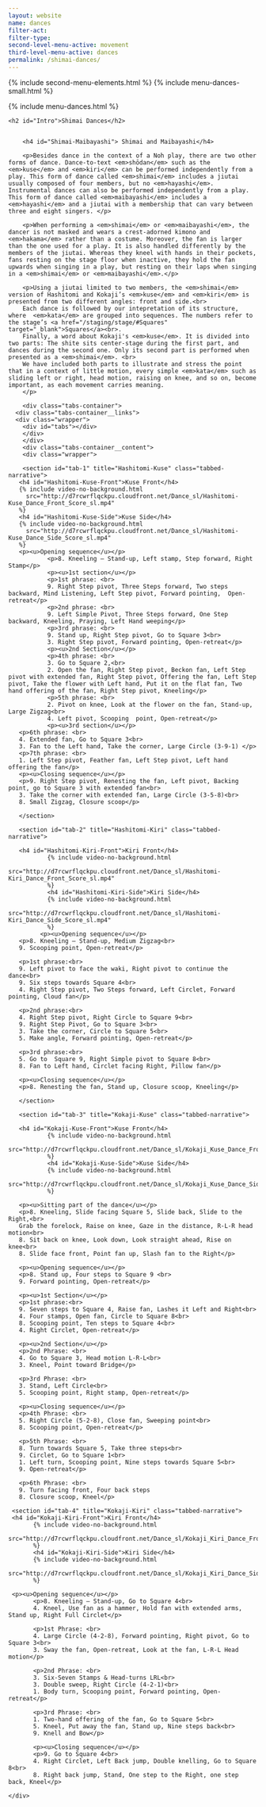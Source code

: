 ```yaml
---
layout: website
name: dances
filter-act:
filter-type:
second-level-menu-active: movement
third-level-menu-active: dances
permalink: /shimai-dances/
---
```


{% include second-menu-elements.html %}
{% include menu-dances-small.html %}

<main class="page-content">
<div class="wrapper sidebar-contents">
  <aside class="sidebar-contents__table">
    {% include menu-dances.html %}
  </aside>

  <section class="sidebar-contents__section">
  <div class="text-container">

    <h2 id="Intro">Shimai Dances</h2>


        <h4 id="Shimai-Maibayashi"> Shimai and Maibayashi</h4>

        <p>Besides dance in the context of a Noh play, there are two other forms of dance. Dance-to-text <em>shōdan</em> such as the <em>kuse</em> and <em>kiri</em> can be performed independently from a play. This form of dance called <em>shimai</em> includes a jiutai usually composed of four members, but no <em>hayashi</em>. Instrumental dances can also be performed independently from a play. This form of dance called <em>maibayashi</em> includes a <em>hayashi</em> and a jiutai with a membership that can vary between three and eight singers. </p>

        <p>When performing a <em>shimai</em> or <em>maibayashi</em>, the dancer is not masked and wears a crest-adorned kimono and <em>hakama</em> rather than a costume. Moreover, the fan is larger than the one used for a play. It is also handled differently by the members of the jiutai. Whereas they kneel with hands in their pockets, fans resting on the stage floor when inactive, they hold the fan upwards when singing in a play, but resting on their laps when singing in a <em>shimai</em> or <em>maibayashi</em>.</p>

        <p>Using a jiutai limited to two members, the <em>shimai</em> version of Hashitomi and Kokaji’s <em>kuse</em> and <em>kiri</em> is presented from two different angles: front and side.<br>
        Each dance is followed by our intepretation of its structure, where  <em>kata</em> are grouped into sequences. The numbers refer to the stage’s <a href="/staging/stage/#Squares" target="_blank">Squares</a><br>.
        Finally, a word about Kokaji's <em>kuse</em>. It is divided into two parts: The shite sits center-stage during the first part, and dances during the second one. Only its second part is performed when presented as a <em>shimai</em>. <br>
        We have included both parts to illustrate and stress the point that in a context of little motion, every simple <em>kata</em> such as sliding left or right, head motion, raising on knee, and so on, become important, as each movement carries meaning.
        </p>

        <div class="tabs-container">
      <div class="tabs-container__links">
      <div class="wrapper">
        <div id="tabs"></div>
        </div>
        </div>
        <div class="tabs-container__content">
        <div class="wrapper">

        <section id="tab-1" title="Hashitomi-Kuse" class="tabbed-narrative">
       <h4 id="Hashitomi-Kuse-Front">Kuse Front</h4>
       {% include video-no-background.html
         src="http://d7rcwrflqckpu.cloudfront.net/Dance_sl/Hashitomi-Kuse_Dance_Front_Score_sl.mp4"
       %}
       <h4 id="Hashitomi-Kuse-Side">Kuse Side</h4>
       {% include video-no-background.html
         src="http://d7rcwrflqckpu.cloudfront.net/Dance_sl/Hashitomi-Kuse_Dance_Side_Score_sl.mp4"
       %}
       <p><u>Opening sequence</u></p>
               <p>8. Kneeling – Stand-up, Left stamp, Step forward, Right Stamp</p>
               <p><u>1st section</u></p>
               <p>1st phrase: <br>
               9. Right Step pivot, Three Steps forward, Two steps backward, Mind Listening, Left Step pivot, Forward pointing,  Open-retreat</p>
               <p>2nd phrase: <br>
               9. Left Simple Pivot, Three Steps forward, One Step backward, Kneeling, Praying, Left Hand weeping</p>
               <p>3rd phrase: <br>
               9. Stand up, Right Step pivot, Go to Square 3<br>
               3. Right Step pivot, Forward pointing, Open-retreat</p>
               <p><u>2nd Section</u></p>
               <p>4th phrase: <br>
               3. Go to Square 2,<br>
               2. Open the fan, Right Step pivot, Beckon fan, Left Step pivot with extended fan, Right Step pivot, Offering the fan, Left Step pivot, Take the flower with Left hand, Put it on the flat fan, Two hand offering of the fan, Right Step pivot, Kneeling</p>
               <p>5th phrase: <br>
               2. Pivot on knee, Look at the flower on the fan, Stand-up, Large Zigzag<br>
               4. Left pivot, Scooping  point, Open-retreat</p>
               <p><u>3rd section</u></p>
       <p>6th phrase: <br>
       4. Extended fan, Go to Square 3<br>
       3. Fan to the Left hand, Take the corner, Large Circle (3-9-1) </p>
       <p>7th phrase: <br>
       1. Left Step pivot, Feather fan, Left Step pivot, Left hand offering the fan</p>
       <p><u>Closing sequence</u></p>
       <p>9. Right Step pivot, Renesting the fan, Left pivot, Backing point, go to Square 3 with extended fan<br>
       3. Take the corner with extended fan, Large Circle (3-5-8)<br>
       8. Small Zigzag, Closure scoop</p>

       </section>

       <section id="tab-2" title="Hashitomi-Kiri" class="tabbed-narrative">

       <h4 id="Hashitomi-Kiri-Front">Kiri Front</h4>
               {% include video-no-background.html
                 src="http://d7rcwrflqckpu.cloudfront.net/Dance_sl/Hashitomi-Kiri_Dance_Front_Score_sl.mp4"
               %}
               <h4 id="Hashitomi-Kiri-Side">Kiri Side</h4>
               {% include video-no-background.html
                 src="http://d7rcwrflqckpu.cloudfront.net/Dance_sl/Hashitomi-Kiri_Dance_Side_Score_sl.mp4"
               %}
             <p><u>Opening sequence</u></p>
       <p>8. Kneeling – Stand-up, Medium Zigzag<br>
       9. Scooping point, Open-retreat</p>

       <p>1st phrase:<br>
       9. Left pivot to face the waki, Right pivot to continue the dance<br>
       9. Six steps towards Square 4<br>
       4. Right Step pivot, Two Steps forward, Left Circlet, Forward pointing, Cloud fan</p>

       <p>2nd phrase:<br>
       4. Right Step pivot, Right Circle to Square 9<br>
       9. Right Step Pivot, Go to Square 3<br>
       3. Take the corner, Circle to Square 5<br>
       5. Make angle, Forward pointing, Open-retreat</p>

       <p>3rd phrase:<br>
       5. Go to  Square 9, Right Simple pivot to Square 8<br>
       8. Fan to Left hand, Circlet facing Right, Pillow fan</p>

       <p><u>Closing sequence</u></p>
       <p>8. Renesting the fan, Stand up, Closure scoop, Kneeling</p>

       </section>

       <section id="tab-3" title="Kokaji-Kuse" class="tabbed-narrative">

       <h4 id="Kokaji-Kuse-Front">Kuse Front</h4>
               {% include video-no-background.html
          src="http://d7rcwrflqckpu.cloudfront.net/Dance_sl/Kokaji_Kuse_Dance_Front_Score_sl.mp4"
               %}
               <h4 id="Kokaji-Kuse-Side">Kuse Side</h4>
               {% include video-no-background.html
            src="http://d7rcwrflqckpu.cloudfront.net/Dance_sl/Kokaji_Kuse_Dance_Side_Score_sl.mp4"
               %}

       <p><u>Sitting part of the dance</u></p>
       <p>8. Kneeling, Slide facing Square 5, Slide back, Slide to the Right,<br>
       Grab the forelock, Raise on knee, Gaze in the distance, R-L-R head motion<br>
       8. Sit back on knee, Look down, Look straight ahead, Rise on knee<br>
       8. Slide face front, Point fan up, Slash fan to the Right</p>

       <p><u>Opening sequence</u></p>
       <p>8. Stand up, Four steps to Square 9 <br>
       9. Forward pointing, Open-retreat</p>

       <p><u>1st Section</u></p>
       <p>1st phrase:<br>
       9. Seven steps to Square 4, Raise fan, Lashes it Left and Right<br>
       4. Four stamps, Open fan, Circle to Square 8<br>
       8. Scooping point, Ten steps to Square 4<br>
       4. Right Circlet, Open-retreat</p>

       <p><u>2nd Section</u></p>
       <p>2nd Phrase: <br>
       4. Go to Square 3, Head motion L-R-L<br>
       3. Kneel, Point toward Bridge</p>

       <p>3rd Phrase: <br>
       3. Stand, Left Circle<br>
       5. Scooping point, Right stamp, Open-retreat</p>

       <p><u>Closing sequence</u></p>
       <p>4th Phrase: <br>
       5. Right Circle (5-2-8), Close fan, Sweeping point<br>
       8. Scooping point, Open-retreat</p>

       <p>5th Phrase: <br>
       8. Turn towards Square 5, Take three steps<br>
       9. Circlet, Go to Square 1<br>
       1. Left turn, Scooping point, Nine steps towards Square 5<br>
       9. Open-retreat</p>

       <p>6th Phrase: <br>
       9. Turn facing front, Four back steps
       8. Closure scoop, Kneel</p>
</section>

     <section id="tab-4" title="Kokaji-Kiri" class="tabbed-narrative">
     <h4 id="Kokaji-Kiri-Front">Kiri Front</h4>
           {% include video-no-background.html
         src="http://d7rcwrflqckpu.cloudfront.net/Dance_sl/Kokaji_Kiri_Dance_Front_Score_sl.mp4"
           %}
           <h4 id="Kokaji-Kiri-Side">Kiri Side</h4>
           {% include video-no-background.html
           src="http://d7rcwrflqckpu.cloudfront.net/Dance_sl/Kokaji_Kiri_Dance_Side_Score_sl.mp4"
           %}

     <p><u>Opening sequence</u></p>
           <p>8. Kneeling – Stand-up, Go to Square 4<br>
           4. Kneel, Use fan as a hammer, Hold fan with extended arms, Stand up, Right Full Circlet</p>

           <p>1st Phrase: <br>
           4. Large Circle (4-2-8), Forward pointing, Right pivot, Go to Square 3<br>
           3. Sway the fan, Open-retreat, Look at the fan, L-R-L Head motion</p>

           <p>2nd Phrase: <br>
           3. Six-Seven Stamps & Head-turns LRL<br>
           3. Double sweep, Right Circle (4-2-1)<br>
           1. Body turn, Scooping point, Forward pointing, Open-retreat</p>

           <p>3rd Phrase: <br>
           1. Two-hand offering of the fan, Go to Square 5<br>
           5. Kneel, Put away the fan, Stand up, Nine steps back<br>
           9. Knell and Bow</p>

           <p><u>Closing sequence</u></p>
           <p>9. Go to Square 4<br>
           4. Right Circlet, Left Back jump, Double knelling, Go to Square 8<br>
           8. Right back jump, Stand, One step to the Right, one step back, Kneel</p>

   </section>


    </div>
  </div>
</div>


</div>
</section>
</div>

</main>
